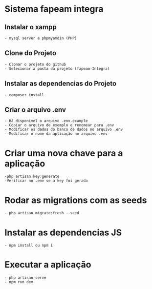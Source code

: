 # Sistema fapeam integra
## Instalar o xampp
    - mysql server e phpmyamdin (PHP)
## Clone do Projeto
    - Clonar o projeto do github
    - Selecionar a pasta da projeto (fapeam-Integra)
## Instalar as dependencias do Projeto
    - composer install
## Criar o arquivo .env
    - Há disponivel o arquivo .env.example
    - Copiar o arquivo de exemplo e renomear para .env
    - Modificar os dados do banco de dados no arquivo .env
    - Modificar o nome da aplicação no arquivo .env
# Criar uma nova chave para a aplicação
    -php artisan key:generate
    -Verificar no .env se a key foi gerada
# Rodar as migrations com as seeds
    - php artisan migrate:fresh --seed
# Instalar as dependencias JS
    - npm install ou npm i
# Executar a aplicação
    - php artisan serve
    - npm run dev

